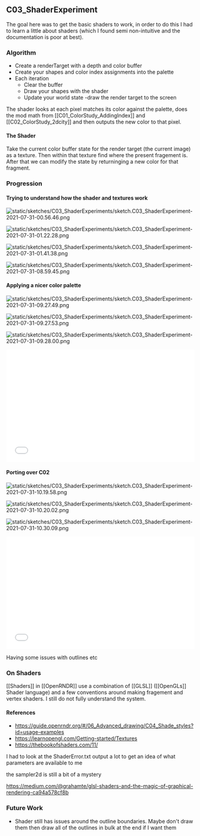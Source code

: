 ## C03_ShaderExperiment

The goal here was to get the basic shaders to work, in order to do this I had to learn a little about shaders (which I found semi non-intuitive and the documentation is poor at best).

### Algorithm

- Create a renderTarget with a depth and color buffer
- Create your shapes and color index assignments into the palette
- Each iteration
	- Clear the buffer
	- Draw your shapes with the shader
	- Update your world state
	-draw the render target to the screen
	
The shader looks at each pixel matches its color against the palette, does the mod math from [[C01_ColorStudy_AddingIndex]] and [[C02_ColorStudy_2dcity]] and then outputs the new color to that pixel.

#### The Shader

Take the current color buffer state for the render target (the current image) as a texture. Then within that texture find where the present fragement is. After that we can modify the state by returninging a new color for that fragment.

### Progression

#### Trying to understand how the shader and textures work
![static/sketches/C03_ShaderExperiments/sketch.C03_ShaderExperiment-2021-07-31-00.56.46.png](static/sketches/C03_ShaderExperiments/sketch.C03_ShaderExperiment-2021-07-31-00.56.46.png)

![static/sketches/C03_ShaderExperiments/sketch.C03_ShaderExperiment-2021-07-31-01.22.28.png](static/sketches/C03_ShaderExperiments/sketch.C03_ShaderExperiment-2021-07-31-01.22.28.png)

![static/sketches/C03_ShaderExperiments/sketch.C03_ShaderExperiment-2021-07-31-01.41.38.png](static/sketches/C03_ShaderExperiments/sketch.C03_ShaderExperiment-2021-07-31-01.41.38.png)

![static/sketches/C03_ShaderExperiments/sketch.C03_ShaderExperiment-2021-07-31-08.59.45.png](static/sketches/C03_ShaderExperiments/sketch.C03_ShaderExperiment-2021-07-31-08.59.45.png)

#### Applying a nicer color palette
![static/sketches/C03_ShaderExperiments/sketch.C03_ShaderExperiment-2021-07-31-09.27.49.png](static/sketches/C03_ShaderExperiments/sketch.C03_ShaderExperiment-2021-07-31-09.27.49.png)

![static/sketches/C03_ShaderExperiments/sketch.C03_ShaderExperiment-2021-07-31-09.27.53.png](static/sketches/C03_ShaderExperiments/sketch.C03_ShaderExperiment-2021-07-31-09.27.53.png)

![static/sketches/C03_ShaderExperiments/sketch.C03_ShaderExperiment-2021-07-31-09.28.00.png](static/sketches/C03_ShaderExperiments/sketch.C03_ShaderExperiment-2021-07-31-09.28.00.png)

<embed src="static/sketches/C03_ShaderExperiments/sketch.C03_ShaderExperiment-2021-07-31-09.44.39.mp4" autostart="false" height="300" width="100%"></embed>

#### Porting over C02

![static/sketches/C03_ShaderExperiments/sketch.C03_ShaderExperiment-2021-07-31-10.19.58.png](static/sketches/C03_ShaderExperiments/sketch.C03_ShaderExperiment-2021-07-31-10.19.58.png)

![static/sketches/C03_ShaderExperiments/sketch.C03_ShaderExperiment-2021-07-31-10.20.02.png](static/sketches/C03_ShaderExperiments/sketch.C03_ShaderExperiment-2021-07-31-10.20.02.png)

![static/sketches/C03_ShaderExperiments/sketch.C03_ShaderExperiment-2021-07-31-10.30.09.png](static/sketches/C03_ShaderExperiments/sketch.C03_ShaderExperiment-2021-07-31-10.30.09.png)

<embed src="static/sketches/C03_ShaderExperiments/sketch.C03_ShaderExperiment-2021-07-31-10.26.19.mp4" autostart="false" height="300" width="100%"></embed>

Having some issues with outlines etc

### On Shaders

[[Shaders]] in [[OpenRNDR]] use a combination of [[GLSL]] ([[OpenGLs]] Shader language) and a few conventions around making fragement and vertex shaders. I still do not fully understand the system.

#### References

- https://guide.openrndr.org/#/06_Advanced_drawing/C04_Shade_styles?id=usage-examples
- https://learnopengl.com/Getting-started/Textures
- https://thebookofshaders.com/11/

I had to look at the ShaderError.txt output a lot to get an idea of what parameters are available to me

the sampler2d is still a bit of a mystery

https://medium.com/@grahamte/glsl-shaders-and-the-magic-of-graphical-rendering-ca94a578cf8b

### Future Work

- Shader still has issues around the outline boundaries. Maybe don't draw them then draw all of the outlines in bulk at the end if I want them